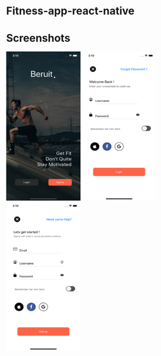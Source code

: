 # Fitness-app-react-native

# Screenshots
  
<img src="https://github.com/asaadxheikh/Fitness-app-react-native/blob/master/Simulator%20Screen%20Shot%20-%20iPhone%2011%20-%202020-09-24%20at%2003.10.09.png"   width="200" height="400" /> <img src="https://github.com/asaadxheikh/Fitness-app-react-native/blob/master/Simulator%20Screen%20Shot%20-%20iPhone%2011%20-%202020-09-24%20at%2003.10.13.png"   width="200" height="400" /> <img src="https://github.com/asaadxheikh/Fitness-app-react-native/blob/master/Simulator%20Screen%20Shot%20-%20iPhone%2011%20-%202020-09-24%20at%2003.10.18.png"   width="200" height="400" />
